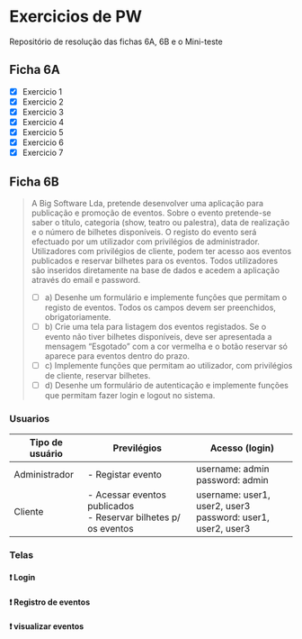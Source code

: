 # Exercicios de PW

Repositório de resolução das fichas 6A, 6B e o Mini-teste

## Ficha 6A

- [x] Exercicio 1
- [x] Exercicio 2
- [x] Exercicio 3
- [x] Exercicio 4
- [x] Exercicio 5
- [x] Exercicio 6
- [x] Exercicio 7

## Ficha 6B

> A Big Software Lda, pretende desenvolver uma aplicação para publicação e promoção de
eventos. Sobre o evento pretende-se saber o título, categoria (show, teatro ou palestra),
data de realização e o número de bilhetes disponíveis. O registo do evento será efectuado por
um utilizador com privilégios de administrador. Utilizadores com privilégios de cliente,
podem ter acesso aos eventos publicados e reservar bilhetes para os eventos. Todos
utilizadores são inseridos diretamente na base de dados e acedem a aplicação através do
email e password.
>
> - [ ] a) Desenhe um formulário e implemente funções que permitam o registo de eventos.
Todos os campos devem ser preenchidos, obrigatoriamente.
> - [ ] b) Crie uma tela para listagem dos eventos registados. Se o evento não tiver bilhetes
disponíveis, deve ser apresentada a mensagem “Esgotado” com a cor vermelha e o
botão reservar só aparece para eventos dentro do prazo.
> - [ ] c) Implemente funções que permitam ao utilizador, com privilégios de cliente, reservar
bilhetes.
> - [ ] d) Desenhe um formulário de autenticação e implemente funções que permitam fazer
login e logout no sistema.

### Usuarios

| Tipo de usuário | Previlégios                                                       | Acesso (login)                                                 |
|-----------------|-------------------------------------------------------------------|----------------------------------------------------------------|
| Administrador   | - Registar evento                                                 | username: admin<br>password: admin                             |
| Cliente         | - Acessar eventos publicados<br>- Reservar bilhetes p/ os eventos | username: user1, user2, user3<br>password: user1, user2, user3 |

### Telas

#### :exclamation: Login

#### :exclamation: Registro de eventos

#### :exclamation: visualizar eventos
